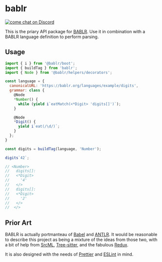 # bablr

[![come chat on Discord](https://img.shields.io/discord/1151914613089251388)](https://discord.gg/NfMNyYN6cX)

This is the priary API package for [BABLR](https://github.com/bablr-lang). Use it in combination with a BABLR language definition to perform parsing.

## Usage

```js
import { i } from '@bablr/boot';
import { buildTag } from 'bablr';
import { Node } from '@bablr/helpers/decorators';

const language = {
  canonicalURL: 'https://bablr.org/languages/example/digits',
  grammar: class {
    @Node
    *Number() {
      while (yield i`eatMatch(<*Digit> 'digits[]')`);
    }

    @Node
    *Digit() {
      yield i`eat(/\d/)`;
    }
  };
}

const digits = buildTag(language, 'Number');

digits`42`;

// <Number>
//   digits[]:
//   <*Digit>
//     '4'
//   </>
//   digits[]:
//   <*Digit>
//     '2'
//   </>
//  </>
```

## Prior Art

BABLR is actually portmanteau of [Babel](https://babeljs.io/) and [ANTLR](https://www.antlr.org/). It would be reasonable to describe this project as being a mixture of the ideas from those two, with a bit of help from [SrcML](https://www.srcml.org/), [Tree-sitter](https://tree-sitter.github.io/), and the fabulous [Redux](https://redux.js.org/).

It is also designed with the needs of [Prettier](https://prettier.io/) and [ESLint](https://eslint.org/) in mind.
